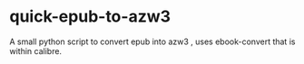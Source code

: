 # quick-epub-to-azw3
A small python script to convert epub into azw3 , uses ebook-convert that is within calibre.
